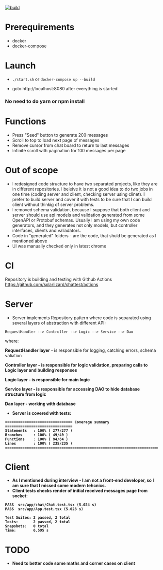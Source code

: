 [![build](https://github.com/solarlizard/chattest/actions/workflows/node.js.yml/badge.svg?branch=main)](https://github.com/solarlizard/chattest/actions/workflows/node.js.yml)

# Prerequirements
- docker
- docker-compose

# Launch

- ````./start.sh```` or ````docker-compose up --build````

- goto http://localhost:8080 after everything is started

### No need to do yarn or npm install

# Functions

- Press "Seed" button to generate 200 messages
- Scroll to top to load next page of messages
- Remove cursor from chat board to return to last messages
- Infinite scroll with pagination for 100 messages per page

# Out of scope

- I redesigned code structure to have two separated projects, like they are in different repositories. I beleive it is not a good idea to do two jobs in one time (coding server and client, checking server using clinet). I prefer to build server and cover it with tests to be sure that I can build client without thinkig of server problems.
- I removed schema validation, because I suppose that both client and server should use api models and validation generated from some OpenAPI or Protobuf schemas. Usually I am using my own code generators, and they generates not only models, but controller interfaces, clients and valiadators.
- Code in "generated" folders - are the code, that shuld be generated as I mentioned above
- UI was manually checked only in latest chrome

# CI

Repository is building and testing with Github Actions https://github.com/solarlizard/chattest/actions

# Server

- Server implements Repository pattern where code is separated using several layers of abstraction with different API:
````
RequestHandler --> Controller --> Logic --> Service --> Dao
````

where:

<b>RequestHandler layer</b> - is responsible for logging, catching errors, schema valiation

<b>Controller layer<b> - is responsible for logic validation, preparing calls to Logic layer and building responses

<b>Logic layer<b> - is responsible for main logic

<b>Service layer<b> - is responsible for accessing DAO to hide database structure from logic
  
<b>Dao layer<b> - working with database

- Server is covered with tests:
````
=============================== Coverage summary ===============================
Statements   : 100% ( 277/277 )
Branches     : 100% ( 49/49 )
Functions    : 100% ( 84/84 )
Lines        : 100% ( 235/235 )
================================================================================
````

# Client
- As I mentioned during interview - I am not a front-end developer, so I am sure that I missed some modern tehcnics.
- Client tests checks render of initial received messages page from socket:
````
PASS  src/app/chat/Chat.test.tsx (5.024 s)
PASS  src/app/App.test.tsx (5.023 s)

Test Suites: 2 passed, 2 total
Tests:       2 passed, 2 total
Snapshots:   0 total
Time:        6.595 s
````

# TODO
- Need to better code some maths and corner cases on client